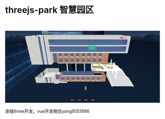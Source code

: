 # threejs-park 智慧园区

![输入图片说明](public/1.png)

![输入图片说明](public/image.png)

承接three开发，vue开发微信yang9551986